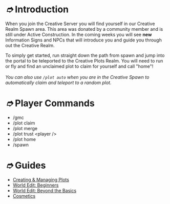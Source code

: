 # _➮_ Introduction

When you join the Creative Server you will find yourself in our Creative Realm Spawn area. This area was donated by a community member and is still under Active Construction. In the coming weeks you will see **new** Information Signs and NPCs that will introduce you and guide you through out the Creative Realm.

To simply get started, run straight down the path from spawn and jump into the portal to be teleported to the Creative Plots Realm. You will need to run or fly and find an unclaimed plot to claim for yourself and call "home"! \
\
_You can also use `/plot auto` when you are in the Creative Spawn to automatically claim and teleport to a random plot._

# _➮_ Player Commands

* /gmc
* /plot claim
* /plot merge
* /plot trust \<player />
* /plot home
* /spawn

# _➮_ Guides

- [Creating & Managing Plots](Creative/Guides/Creating%20&%20Managing%20Plots.md)
- [World Edit: Beginners](Creative/Guides/World%20Edit%20for%20Beginners.md)
- [World Edit: Beyond the Basics](Creative/Guides/World%20Edit%20Beyond%20the%20Basics.md)
- [Cosmetics](Creative/Guides/Cosmetics.md)